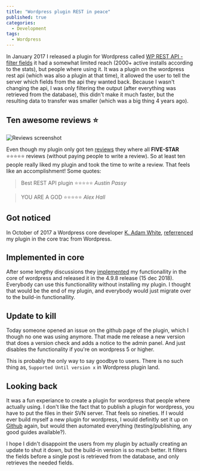 ```yaml
---
title: "Wordpress plugin REST in peace"
published: true
categories:
  - Development
tags:
  - Wordpress
---
```


In January 2017 I released a plugin for Wordpress called [WP REST API - filter fields](https://wordpress.org/support/plugin/rest-api-filter-fields/) it had a somewhat limited reach (2000+ active installs according to the stats),
but people where using it. It was a plugin on the wordpress rest api (which was also a plugin at that time), it allowed the user to tell the server which fields from the api they wanted back. Because I wasn't changing the api, I was only filtering the output (after everything was retrieved from the database), this didn't make it much faster, but the resulting data to transfer was smaller (which was a big thing 4 years ago).

<!--more-->

## Ten awesome reviews ⭐️

![Reviews screenshot](/assets/images/rest_in_peace.png)

Even though my plugin only got ten [reviews](https://wordpress.org/support/plugin/rest-api-filter-fields/reviews/) they where all **FIVE-STAR** ⭐️⭐️⭐️⭐️⭐️ reviews (without paying people to write a review).
So at least ten people really liked my plugin and took the time to write a review. That feels like an accomplishment! Some quotes:

> Best REST API plugin ⭐️⭐️⭐️⭐️⭐️ *Austin Passy*

> YOU ARE A GOD ⭐️⭐️⭐️⭐️⭐️ *Alex Hall*

## Got noticed

In October of 2017 a Wordpress core developer [K. Adam White](https://profiles.wordpress.org/kadamwhite/), [referrenced](https://core.trac.wordpress.org/ticket/38131#comment:37) my plugin in the core trac from Wordpress.

## Implemented in core

After some lengthy discussions they [implemented](https://core.trac.wordpress.org/changeset/43087) my functionallity in the core of wordpress and released it in the 4.9.8 release (15 dec 2018). Everybody can use this functionallity without installing my plugin. I thought that would be the end of my plugin, and everybody would just migrate over to the build-in functionallity.

## Update to kill

Today someone opened an issue on the github page of the plugin, which I though no one was using anymore. That made me release a new version that does a version check and adds a notice to the admin panel. And just disables the functionality if you're on wordpress 5 or higher.

This is probably the only way to say goodbye to users. There is no such thing as, `Supported Until version x` in Wordpress plugin land.

## Looking back

It was a fun experiance to create a plugin for wordpress that people where actually using. I don't like the fact that to publish a plugin for wordpress, you have to put the files in their SVN server. That feels so nineties.
If I would ever build myself a new plugin for wordpress, I would definitly set it up on [Github](https://github.com/svrooij/rest-api-filter-fields) again, but would then automated everything (testing/publishing, any good guides available?).

I hope I didn't disappoint the users from my plugin by actually creating an update to shut it down, but the build-in version is so much better. It filters the fields before a single post is retrieved from the database, and only retrieves the needed fields.
